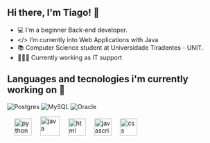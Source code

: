## Hi there, I'm Tiago! 👋

- 💻 I'm a beginner Back-end developer.
- </> I’m currently into Web Applications with Java
- 📚 Computer Science student at Universidade Tiradentes - UNIT.
- 👨🏼‍💻 Currently working as IT support

## Languages and tecnologies i'm currently working on 🔧

<div align="left">
   
![Postgres](https://img.shields.io/badge/postgres-%23316192.svg?style=for-the-badge&logo=postgresql&logoColor=white)
![MySQL](https://img.shields.io/badge/mysql-4479A1.svg?style=for-the-badge&logo=mysql&logoColor=white)
![Oracle](https://img.shields.io/badge/Oracle-F80000?style=for-the-badge&logo=oracle&logoColor=white)
    
<div align="left">

<img width="12" />
  <img src="https://cdn.jsdelivr.net/gh/devicons/devicon@latest/icons/python/python-original.svg" height="40" alt="python   
   logo"  />
  <img width="12" />
   <img src="https://cdn.jsdelivr.net/gh/devicons/devicon@latest/icons/java/java-original.svg" heigh="40" width="45" alt="java"/>
   <img width="12" />
  <img src="https://cdn.jsdelivr.net/gh/devicons/devicon@latest/icons/html5/html5-original.svg" height="40" alt="html logo"  />
  <img width="12" />
  <img src="https://cdn.jsdelivr.net/gh/devicons/devicon/icons/javascript/javascript-original.svg" height="40" alt="javascript logo" />
  <img width="12" />
  <img src="https://cdn.jsdelivr.net/gh/devicons/devicon@latest/icons/css3/css3-original.svg" height="40" alt="css" /> 
  <img width="12" />

 



  
###



